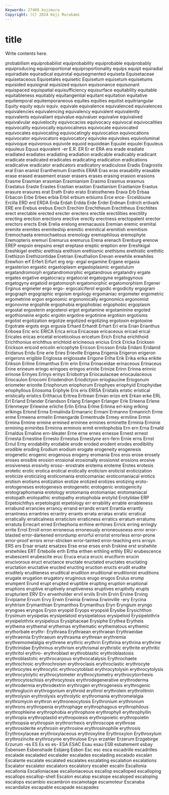 ```yaml
---
Keywords: 27409 kojimura
Copyright: (C) 2024 Koji Murakami
---
```


# title

Write contents here.



probabilism equiprobabilist equiprobability equiprobable
equiprobably equiproducing equiproportional equiproportionality equips equipt equiradial equiradiate equiradical equirotal
equisegmented equiseta Equisetaceae equisetaceous Equisetales equisetic Equisetum equisetum equisetums equisided
equisignal equisized equison equisonance equisonant equispaced equispatial equisufficiency equisurface equitability
equitable equitableness equitably equitangential equitant equitation equitative equitemporal equitemporaneous equites
equities equitist equitriangular Equity equity equiv equiv. equivale equivalence equivalenced
equivalences equivalencies equivalencing equivalency equivalent equivalently equivalents equivaliant equivalue equivaluer
equivalve equivalved equivalvular equivelocity equivocacies equivocacy equivocal equivocalities equivocality equivocally
equivocalness equivocate equivocated equivocates equivocating equivocatingly equivocation equivocations equivocator equivocators
equivocatory equivoke equivokes equivoluminal equivoque equivorous equivote equoid equoidean Equulei
equulei Equuleus equuleus Equus equvalent -er E.R. ER Er er
ERA era erade eradiate eradiated eradiates eradiating eradiation eradicable eradicably
eradicant eradicate eradicated eradicates eradicating eradication eradications eradicative eradicator eradicators
eradicatory eradiculose Eradis Eragrostis eral Eran eranist Eranthemum Eranthis ERAR
Eras eras erasability erasable erase erased erasement eraser erasers erases
erasing erasion erasions Erasme Erasmian erasmian Erasmianism Erasmo Erasmus erasmus
Erastatus Eraste Erastes Erastian erastian Erastianism Erastianize Erastus erasure erasures
erat Erath Erato erato Eratosthenes Erava Erb Erbaa Erbacon Erbe
Erbes erbia Erbil erbium erbiums Erce erce- Erceldoune Ercilla ERD
erd ERDA Erda Erdah Erdda Erde Erdei Erdman Erdrich erdvark
ERE ere Erebus erebus Erech Erechim Erechtheum Erechtheus Erechtites erect
erectable erected erecter erecters erectile erectilities erectility erecting erection erections
erective erectly erectness erectopatent erector erectors erects Erek Erelia erelong
eremacausis Eremian eremic eremital eremite eremites eremiteship eremitic eremitical eremitish
eremitism Eremochaeta eremochaetous eremology eremophilous eremophyte Eremopteris eremuri Eremurus eremurus
Erena erenach Erenburg erenow EREP erepsin erepsins erept ereptase ereptic
ereption erer Ereshkigal Ereshkigel erethic erethisia erethism erethismic erethisms erethistic
erethitic Erethizon Erethizontidae Eretrian Ereuthalion Erevan erewhile erewhiles Erewhon erf
Erfert Erfurt erg erg- ergal ergamine Ergane ergasia ergasterion ergastic
ergastoplasm ergastoplasmic ergastulum ergatandromorph ergatandromorphic ergatandrous ergatandry ergate ergates ergative
ergatocracy ergatocrat ergatogyne ergatogynous ergatogyny ergatoid ergatomorph ergatomorphic ergatomorphism Ergener
Erginus ergmeter ergo ergo- ergocalciferol ergodic ergodicity ergogram ergograph ergographic
ergoism ergology ergomaniac ergometer ergometric ergometrine ergon ergonomic ergonomically ergonomics
ergonomist ergonovine ergophile ergophobia ergophobiac ergophobic ergoplasm ergostat ergosterin ergosterol
ergot ergotamine ergotaminine ergoted ergothioneine ergotic ergotin ergotine ergotinine ergotism
ergotisms ergotist ergotization ergotize ergotized ergotizing ergotoxin ergotoxine Ergotrate ergots
ergs ergusia Erhard Erhardt Erhart Eri eria Erian Erianthus Eriboea
Eric eric ERICA Erica erica Ericaceae ericaceous ericad erical Ericales
ericas ericetal ericeticolous ericetum Erich Ericha erichthoid Erichthonius erichthus erichtoid
ericineous ericius Erick Ericka Ericksen Erickson ericoid ericolin ericophyte Ericson
Ericsson Erida Eridani Eridanid Eridanus Eridu Erie erie Eries Erieville
Erigena Erigenia Erigeron erigeron erigerons erigible Eriglossa eriglossate Erigone Eriha
Erik Erika erika erikite Erikson Eriline Erimanthus Erin erin Erina
Erinaceidae erinaceous Erinaceus Erine erineum eringo eringoes eringos erinite Erinize
Erinn Erinna erinnic erinose Erinyes Erinys erinys Eriobotrya Eriocaulaceae eriocaulaceous
Eriocaulon Eriocomi Eriodendron Eriodictyon erioglaucine Eriogonum eriometer erionite Eriophorum eriophorum
Eriophyes eriophyid Eriophyidae eriophyllous Eriosoma Eriphyle Eris eris ERISA Eristalis
eristic eristical eristically eristics Erithacus Eritrea Eritrean Erivan erizo erk
Erkan erke ERL Erl Erland Erlander Erlandson Erlang Erlangen Erlanger
Erle Erleena Erlene Erlenmeyer Erlewine erliche Erlin Erlina Erline Erlinna
erl-king erlking erlkings Erlond Erma Ermalinda Ermanaric Ermani Ermanno Ermanrich
Erme erme Ermeena ermelin Ermengarde Ermentrude Ermey ermiline Ermin Ermina
Ermine ermine ermined erminee ermines erminette Erminia Erminie ermining erminites
Erminna erminois ermit ermitophobia Ern ern Erna Ernald Ernaldus Ernaline
ern-bleater Erne erne ernes ernesse Ernest ernest Ernesta Ernestine Ernesto
Ernestus Ernestyne ern-fern Ernie erns Ernst Ernul Erny erodability erodable
erode eroded erodent erodes erodibility erodible eroding Erodium erodium erogate
erogeneity erogenesis erogenetic erogenic erogenous erogeny eromania Eros eros erose
erosely eroses erosible erosion erosional erosionally erosionist erosions erosive erosiveness
erosivity eroso- erostrate erotema eroteme Erotes erotesis erotetic erotic erotica
erotical erotically eroticism eroticist eroticization eroticize eroticizing eroticomania eroticomaniac eroticomaniacal
erotics erotism erotisms erotization erotize erotized erotizes erotizing eroto- erotogeneses
erotogenesis erotogenetic erotogenic erotogenicity erotographomania erotology erotomania erotomaniac erotomaniacal erotopath
erotopathic erotopathy erotophobia erotylid Erotylidae ERP Erpetoichthys erpetologist erpetology err
errability errable errableness errabund errancies errancy errand errands errant Errantia
errantly errantness errantries errantry errants errata erratas erratic erratical erratically
erraticalness erraticism erraticness erratics erratum erratums erratuta Errecart erred Errhephoria
errhine errhines Errick erring erringly errite Errol Erroll erron erroneous
erroneously erroneousness error error-blasted error-darkened errordump errorful errorist errorless error-prone
error-proof errors error-stricken error-tainted error-teaching errs errsyn ERS ers Ersar
ersatz ersatzes Erse erse erses ersh Erskine erst erstwhile erstwhiles
ERT Ertebolle erth Ertha erthen erthling erthly ERU erubescence erubescent
erubescite eruc Eruca eruca erucic eruciform erucin erucivorous eruct eructance
eructate eructated eructates eructating eructation eructative eructed eructing eruction eructs
erudit erudite eruditely eruditeness eruditical erudition eruditional eruditionist eruditions erugate
erugation erugatory eruginous erugo erugos Erulus erump erumpent Erund erupt
erupted eruptible erupting eruption eruptional eruptions eruptive eruptively eruptiveness eruptives
eruptivity erupts erupturient ERV Erv ervenholder ervil ervils ErvIn Ervin
Ervine Erving Ervipiame Ervum Ervy Erwin Erwinia Erwinna Erwinville -ery
Erycina eryhtrism Erymanthian Erymanthos Erymanthus Eryn Eryngium eryngo eryngoes eryngos
Eryon eryopid Eryops eryopsid Erysibe Erysichthon Erysimum erysipelas erysipelatoid erysipelatous
erysipeloid Erysipelothrix erysipelothrix erysipelous Erysiphaceae Erysiphe Erythea Erytheis erythema erythemal
erythemas erythematic erythematous erythemic erythorbate erythr- Erythraea Erythraean erythraean Erythraeidae
erythraemia Erythraeum erythrasma erythrean erythremia erythremomelalgia erythrene erythric erythrin Erythrina
erythrina erythrine Erythrinidae Erythrinus erythrism erythrismal erythristic erythrite erythritic erythritol
erythro- erythroblast erythroblastic erythroblastosis erythroblastotic erythrocarpous erythrocatalysis Erythrochaete erythrochroic erythrochroism
erythroclasis erythroclastic erythrocyte erythrocytes erythrocytic erythrocytoblast erythrocytolysin erythrocytolysis erythrocytolytic erythrocytometer
erythrocytometry erythrocytorrhexis erythrocytoschisis erythrocytosis erythrodegenerative erythroderma erythrodermia erythrodextrin erythrogen erythrogenesis
erythrogenic erythroglucin erythrogonium erythroid erythrol erythrolein erythrolitmin erythrolysin erythrolysis erythrolytic
erythromania erythromelalgia erythromycin erythron erythroneocytosis Erythronium erythronium erythrons erythropenia erythrophage
erythrophagous erythrophilous erythrophleine erythrophobia erythrophore erythrophyll erythrophyllin erythropia erythroplastid erythropoiesis
erythropoietic erythropoietin erythropsia erythropsin erythrorrhexis erythroscope erythrose erythrosiderite erythrosin erythrosine
erythrosinophile erythrosis Erythroxylaceae erythroxylaceous erythroxyline Erythroxylon Erythroxylum erythrozincite erythrozyme erythrulose
Eryx erzahler Erzerum Erzgebirge Erzurum -es ES Es es es-
ESA ESAC Esau esau ESB esbatement esbay Esbensen Esbenshade Esbjerg
Esbon Esc esc esca escadrille escadrilles escalade escaladed escalader escalades
escalading escalado escalan Escalante escalate escalated escalates escalating escalation escalations
Escalator escalator escalators escalatory escalier escalin Escallonia escallonia Escalloniaceae escalloniaceous
escallop escalloped escalloping escallops escallop-shell Escalon escalop escalope escaloped escaloping
escalops escambio escambron escamotage escamoteur Escanaba escandalize escapable escapade escapades
